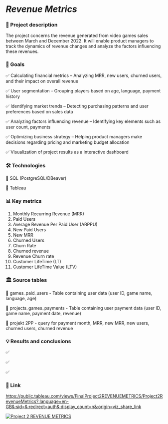 # *Revenue Metrics*


### 📝 Project description 

The project concerns the revenue generated from video games sales between March and December 2022. It will enable product managers to track the dynamics of revenue changes and analyze the factors influencing these revenues.

### 🎯 Goals

✅ Calculating financial metrics – Analyzing MRR, new users, churned users, and their impact on overall revenue

✅ User segmentation – Grouping players based on age, language, payment history

✅ Identifying market trends – Detecting purchasing patterns and user preferences based on sales data

✅ Analyzing factors influencing revenue – Identifying key elements such as user count, payments

✅ Optimizing business strategy – Helping product managers make decisions regarding pricing and marketing budget allocation

✅ Visualization of project results as a interactive dashboard


### 🛠 Technologies

🔹 SQL (PostgreSQL/DBeaver)

🔹 Tableau 


### 📊 Key metrics

1. Monthly Recurring Revenue (MRR) 
2. Paid Users
3. Average Revenue Per Paid User (ARPPU)
4. New Paid Users
5. New MRR 
6. Churned Users 
7. Churn Rate 
8. Churned revenue 
9. Revenue Churn rate 
10. Customer LifeTime (LT)
11. Customer LifeTime Value (LTV) 


### 🏛 Source tables

📌 games_paid_users - Table containing user data (user ID, game name, language, age)

📌 projects_games_payments - Table containing user payment data (user ID, game name, payment date, revenue)

📌 projekt 2PP - query for payment month, MRR, new MRR, new users, churned users, churned revenue


### 💡 Results and conclusions

✅ 

✅ 

✅ 

### 🔗 Link

https://public.tableau.com/views/FinalProject2REVENUEMETRICS/Project2RevenueMetrics?:language=en-GB&:sid=&:redirect=auth&:display_count=n&:origin=viz_share_link

<div class='tableauPlaceholder' id='viz1727280657808' style='position: relative'><noscript><a href='#'><img alt='Project 2 REVENUE METRICS ' src='https:&#47;&#47;public.tableau.com&#47;static&#47;images&#47;Fi&#47;FinalProject2REVENUEMETRICS&#47;Project2RevenueMetrics&#47;1_rss.png' style='border: none' /></a></noscript><object class='tableauViz'  style='display:none;'><param name='host_url' value='https%3A%2F%2Fpublic.tableau.com%2F' /> <param name='embed_code_version' value='3' /> <param name='site_root' value='' /><param name='name' value='FinalProject2REVENUEMETRICS&#47;Project2RevenueMetrics' /><param name='tabs' value='no' /><param name='toolbar' value='yes' /><param name='static_image' value='https:&#47;&#47;public.tableau.com&#47;static&#47;images&#47;Fi&#47;FinalProject2REVENUEMETRICS&#47;Project2RevenueMetrics&#47;1.png' /> <param name='animate_transition' value='yes' /><param name='display_static_image' value='yes' /><param name='display_spinner' value='yes' /><param name='display_overlay' value='yes' /><param name='display_count' value='yes' /><param name='language' value='en-GB' /></object></div>                
